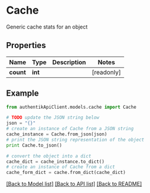 # Cache

Generic cache stats for an object

## Properties
Name | Type | Description | Notes
------------ | ------------- | ------------- | -------------
**count** | **int** |  | [readonly] 

## Example

```python
from authentikApiClient.models.cache import Cache

# TODO update the JSON string below
json = "{}"
# create an instance of Cache from a JSON string
cache_instance = Cache.from_json(json)
# print the JSON string representation of the object
print Cache.to_json()

# convert the object into a dict
cache_dict = cache_instance.to_dict()
# create an instance of Cache from a dict
cache_form_dict = cache.from_dict(cache_dict)
```
[[Back to Model list]](../README.md#documentation-for-models) [[Back to API list]](../README.md#documentation-for-api-endpoints) [[Back to README]](../README.md)


